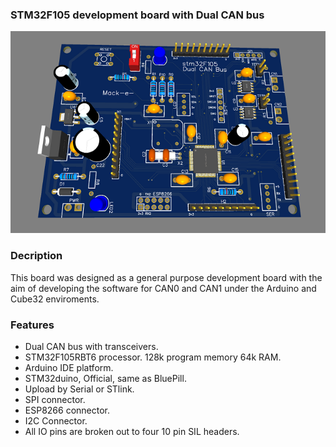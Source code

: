 ###  STM32F105 development board with Dual CAN bus


![STM32F105 Dual CAN](https://github.com/mackelec/STM32F105_Dual_CAN_Board/blob/master/STM32F105%20Dual%20CAN_s.PNG)



### Decription

This board was designed as a general purpose development board with the aim of developing the software for CAN0 and CAN1 under the Arduino and Cube32 enviroments.


### Features

* Dual CAN bus with transceivers.
* STM32F105RBT6 processor.  128k program memory 64k RAM.
* Arduino IDE platform. 
* STM32duino, Official, same as BluePill.
* Upload by Serial or STlink.
* SPI connector.
* ESP8266 connector.
* I2C Connector.
* All IO pins are broken out to four 10 pin SIL headers.
